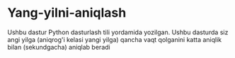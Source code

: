 # Yang-yilni-aniqlash
Ushbu dastur Python dasturlash tili yordamida yozilgan. Ushbu dasturda siz angi yilga (aniqrog'i kelasi yangi yilga) qancha vaqt qolganini katta aniqlik bilan (sekundgacha) aniqlab beradi
